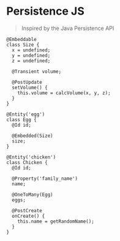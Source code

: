 Persistence JS
==============

> Inspired by the Java Persistence API

    @Embeddable
    class Size {
      x = undefined;
      y = undefined;
      z = undefined;
      
      @Transient volume;
      
      @PostUpdate
      setVolume() {
        this.volume = calcVolume(x, y, z);
      }
    }
      
    @Entity('egg')
    class Egg {
      @Id id;
      
      @Embedded(Size)
      size;
    }
      
    @Entity('chicken')
    class Chicken {
      @Id id;
      
      @Property('family_name')
      name;
      
      @OneToMany(Egg)
      eggs;
      
      @PostCreate
      onCreate() {
        this.name = getRandomName();
      }
    }
